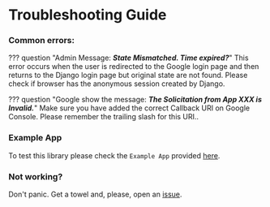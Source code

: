 # Troubleshooting Guide

### Common errors:

??? question "Admin Message: _**State Mismatched. Time expired?**_"
    This error occurs when the user is redirected to the Google login page and then returns to the Django login page but
    original state are not found. Please check if browser has the anonymous session created by Django.

??? question "Google show the message: _**The Solicitation from App XXX is Invalid.**_"
    Make sure you have added the correct Callback URI on Google Console. Please remember the trailing slash for this URI..

### Example App

To test this library please check the `Example App` provided [here](https://github.com/megalus/django-google-sso/tree/main/example_app).

### Not working?

Don't panic. Get a towel and, please, open an [issue](https://github.com/megalus/django-google-sso/issues).
